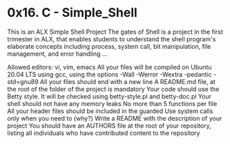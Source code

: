 # 0x16. C - Simple_Shell
This is an ALX Simple Shell Project
The gates of Shell is a project in the first trimester in ALX, that enables students to understand the shell program's elaborate concepts including process, system call, bit manipulation, file management, and error handling ...

Allowed editors: vi, vim, emacs
All your files will be compiled on Ubuntu 20.04 LTS using gcc, using the options -Wall -Werror -Wextra -pedantic -std=gnu89
All your files should end with a new line
A README.md file, at the root of the folder of the project is mandatory
Your code should use the Betty style. It will be checked using betty-style.pl and betty-doc.pl
Your shell should not have any memory leaks
No more than 5 functions per file
All your header files should be included in the guarded
Use system calls only when you need to (why?)
Write a README with the description of your project
You should have an AUTHORS file at the root of your repository, listing all individuals who have contributed content to the repository
